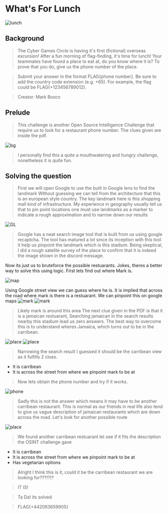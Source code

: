 # What's For Lunch
![lunch](https://github.com/Solaireis/CTF-Writeups/blob/main/NYP-CGC-Qual/images/lunch.png)
## Background
> The Cyber Games Circle is having it's first (fictional) overseas excursion! After a fun morning of flag-finding, it's time for lunch! Your teammates have found a place to eat at, do you know where it is? To prove that you do, give us the phone number of the place.

> Submit your answer in the format FLAG{phone number}. Be sure to add the country code extension (e.g. +65). For example, the flag could be FLAG{+123456789012}.


>Creator: Mark Bosco

## Prelude
> This challenge is another Open Source Intelligence Challenge that require us to look for a restaurant phone number. The clues given are inside the pdf.

![bg](https://github.com/Solaireis/CTF-Writeups/blob/main/NYP-CGC-Qual/solved/Whats%20For%20Lunch/Whats_for_Lunch_Chat_Export.png)

> I personally find this a quite a mouthwatering and hungry challenge, nonetheless it is quite fun.

## Solving the question
> First we will open Google to use the built in Google lens to find the landmark
Without guessing we can tell from the architecture that this is an european style country.
The key landmark here is this shopping mall kind of infrastructure.
My experience in geography usually tell us that to pin point locations one must use landmarks as a marker to indicate a rough approximation and to narrow down our results

![GL](https://github.com/Solaireis/CTF-Writeups/blob/main/NYP-CGC-Qual/images/googleLens.png)
> Google has a neat search image tool that is built from us using google recaptcha. The tool has matured a lot since its inception with this tool it help us pinpoint the landmark which is this stadium. 
Being skeptical, I did a rough satelite survey of the place to confirm that it is indeed the image shown in the discord message.

Now its just us to bruteforce the possible restuarants. 
Jokes, theres a better way to solve this using logic. First lets find out where Mark is.

![map](https://github.com/Solaireis/CTF-Writeups/blob/main/NYP-CGC-Qual/images/aerialview.png)

Using Google street view we can guess where he is. It is implied that across the road where mark is there is a restuarant. We can pinpoint this on google maps
![mark](https://github.com/Solaireis/CTF-Writeups/blob/main/NYP-CGC-Qual/images/mark.png)
![mark](https://github.com/Solaireis/CTF-Writeups/blob/main/NYP-CGC-Qual/images/markEst.jpg)
> Likely mark is around this area
The next clue given in the PDF is that it is a jamaican restuarant, Searching jamaican in the search results nearby this stadium lead us zero answers. The best way to overcome this is to understand wheres Jamaica, which turns out to be in the carribean.

![place](https://github.com/Solaireis/CTF-Writeups/blob/main/NYP-CGC-Qual/images/flagWFL.jpg)
![place](https://github.com/Solaireis/CTF-Writeups/blob/main/NYP-CGC-Qual/images/carribeanView.png)

> Narrowing the search result I guessed it should be the carribean view as it fulfills 2 clues.
- It is carribean
- It is across the street from where we pinpoint mark to be at
 
> Now lets obtain the phone number and try if it works.
 
![phone](https://github.com/Solaireis/CTF-Writeups/blob/main/NYP-CGC-Qual/images/phoneFlag.png)

>Sadly this is not the answer which means it may have to be another carribean restaurant. This is normal as our friends in real life also tend to give us vague description of jamaican restaurants which are down across the road. Let's look for another possible route

![place](https://github.com/Solaireis/CTF-Writeups/blob/main/NYP-CGC-Qual/images/solvedd.jpg)

> We found another carribean restuarant let see if it fits the description the OSINT challenge gave
- It is carribean
- It is across the street from where we pinpoint mark to be at
- Has vegetarian options

> Alright I think this is it, could it be the carribean restaurant we are looking for???!?!?

>IT IS!

>Ta Da! its solved

> FLAG{+442083659905}

